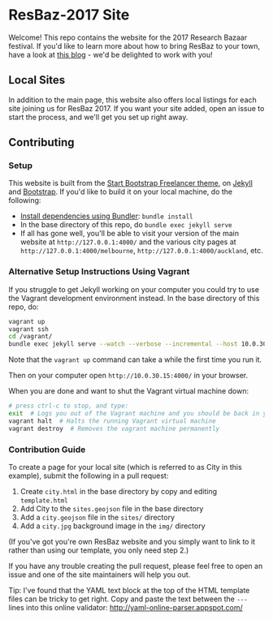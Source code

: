 # ResBaz-2017 Site

Welcome! This repo contains the website for the 2017 Research Bazaar festival. If you'd like to learn more about how to bring ResBaz to your town, have a look at [this blog](https://resbazblog.wordpress.com/) - we'd be delighted to work with you!

## Local Sites

In addition to the main page, this website also offers local listings for each site joining us for ResBaz 2017. If you want your site added, open an issue to start the process, and we'll get you set up right away.

## Contributing

### Setup

This website is built from the [Start Bootstrap Freelancer theme](https://github.com/IronSummitMedia/startbootstrap-freelancer), on [Jekyll](https://jekyllrb.com/) and [Bootstrap](http://getbootstrap.com/). If you'd like to build it on your local machine, do the following:

 - [Install dependencies using Bundler](https://help.github.com/articles/setting-up-your-github-pages-site-locally-with-jekyll/#step-2-install-jekyll-using-bundler): `bundle install`
 - In the base directory of this repo, do `bundle exec jekyll serve`
 - If all has gone well, you'll be able to visit your version of the main website at `http://127.0.0.1:4000/` and the various city pages at `http://127.0.0.1:4000/melbourne`, `http://127.0.0.1:4000/auckland`, etc.

### Alternative Setup Instructions Using Vagrant

If you struggle to get Jekyll working on your computer you could try to use the Vagrant development environment instead. In the base directory of this repo, do:

```bash
vagrant up
vagrant ssh
cd /vagrant/
bundle exec jekyll serve --watch --verbose --incremental --host 10.0.30.15
```

Note that the `vagrant up` command can take a while the first time you run it.

Then on your computer open `http://10.0.30.15:4000/` in your browser.

When you are done and want to shut the Vagrant virtual machine down:

```bash
# press ctrl-c to stop, and type:
exit  # Logs you out of the Vagrant machine and you should be back in your own terminal
vagrant halt  # Halts the running Vagrant virtual machine
vagrant destroy  # Removes the vagrant machine permanently
```

### Contribution Guide

To create a page for your local site (which is referred to as City in this example), submit the following in a pull request: 

1. Create `city.html` in the base directory by copy and editing `template.html`
2. Add City to the `sites.geojson` file in the base directory
3. Add a `city.geojson` file in the `sites/` directory
4. Add a `city.jpg` background image in the `img/` directory

(If you've got you're own ResBaz website and you simply want to link to it rather than using our template,
you only need step 2.)

If you have any trouble creating the pull request,
please feel free to open an issue and one of the site maintainers will help you out.

Tip: I've found that the YAML text block at the top of the HTML template files can be tricky to get right. Copy and paste the text between the `---` lines into this online validator: <http://yaml-online-parser.appspot.com/>

